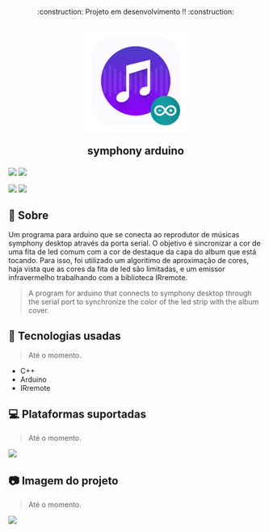<p align="center">:construction: Projeto em desenvolvimento !! :construction:</p>

<h2 align="center">
  <p><img width="200px" src="assets/logo.png"></p>
  symphony arduino
  <p></p>
</h2>

<p>
  <img src="https://img.shields.io/badge/c++-%2300599C.svg?style=for-the-badge&logo=c%2B%2B&logoColor=white">
  <img src="https://img.shields.io/badge/-Arduino-00979D?style=for-the-badge&logo=Arduino&logoColor=white">
  <p>
    <img src="https://img.shields.io/github/stars/josereia/symphony-arduino-plugin?color=yellow">
    <img src="https://img.shields.io/github/forks/josereia/symphony-arduino-plugin?color=important">
  </p>
</p>
  
## :scroll: Sobre
Um programa para arduino que se conecta ao reprodutor de músicas symphony desktop através da porta serial. O objetivo é sincronizar a cor de uma fita de led comum com a cor de destaque da capa do album que está tocando.
Para isso, foi utilizado um algoritimo de aproximação de cores, haja vista que as cores da fita de led são limitadas, e um emissor infravermelho trabalhando com a biblioteca IRremote.
> A program for arduino that connects to symphony desktop through the serial port to synchronize the color of the led strip with the album cover.

## 🧰 Tecnologias usadas
>Até o momento.
- C++
- Arduino
- IRremote

## :computer: Plataformas suportadas
>Até o momento.
<p>
  <img src="https://img.shields.io/badge/-Arduino-00979D?style=for-the-badge&logo=Arduino&logoColor=white"/>
</p>

## 📷 Imagem do projeto
>Até o momento.
  <img src="assets/screenshot.png">
  
